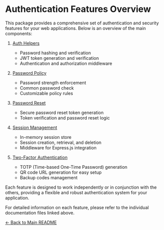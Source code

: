 # Authentication Features Overview

This package provides a comprehensive set of authentication and security features for your web applications. Below is an overview of the main components:

1. [Auth Helpers](./auth-helpers.md)

   - Password hashing and verification
   - JWT token generation and verification
   - Authentication and authorization middleware

2. [Password Policy](./password-policy.md)

   - Password strength enforcement
   - Common password check
   - Customizable policy rules

3. [Password Reset](./password-reset.md)

   - Secure password reset token generation
   - Token verification and password reset logic

4. [Session Management](./session-management.md)

   - In-memory session store
   - Session creation, retrieval, and deletion
   - Middleware for Express.js integration

5. [Two-Factor Authentication](./two-factor-auth.md)
   - TOTP (Time-based One-Time Password) generation
   - QR code URL generation for easy setup
   - Backup codes management

Each feature is designed to work independently or in conjunction with the others, providing a flexible and robust authentication system for your application.

For detailed information on each feature, please refer to the individual documentation files linked above.

[← Back to Main README](../../README.md)
